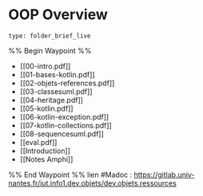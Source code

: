 # OOP Overview
 
```ccard
type: folder_brief_live
```
 
%% Begin Waypoint %%
- [[00-intro.pdf]]
- [[01-bases-kotlin.pdf]]
- [[02-objets-references.pdf]]
- [[03-classesuml.pdf]]
- [[04-heritage.pdf]]
- [[05-kotlin.pdf]]
- [[06-kotlin-exception.pdf]]
- [[07-kotlin-collections.pdf]]
- [[08-sequencesuml.pdf]]
- [[eval.pdf]]
- [[Introduction]]
- [[Notes Amphi]]

%% End Waypoint %%
lien #Madoc : https://gitlab.univ-nantes.fr/iut.info1.dev.objets/dev.objets.ressources
